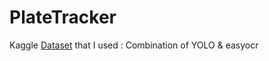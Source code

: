 # PlateTracker

Kaggle [Dataset](https://www.kaggle.com/datasets/sujaymann/car-number-plate-dataset-yolo-format) that I used : 
Combination of YOLO & easyocr 
